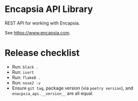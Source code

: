 # Encapsia API Library

REST API for working with Encapsia.

See https://www.encapsia.com.

# Release checklist

* Run: `black .`
* Run: `isort`
* Run: `flake8 .`
* Run: `nose2 -v`
* Ensure `git tag`, package version (via `poetry version`), and `enacpsia_api.__version__` are all equal.
